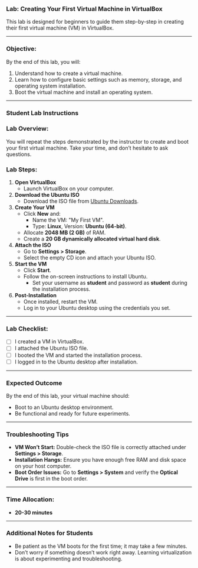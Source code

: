 ### **Lab: Creating Your First Virtual Machine in VirtualBox**

This lab is designed for beginners to guide them step-by-step in creating their first virtual machine (VM) in VirtualBox.

---

### **Objective:**

By the end of this lab, you will:

1. Understand how to create a virtual machine.
2. Learn how to configure basic settings such as memory, storage, and operating system installation.
3. Boot the virtual machine and install an operating system.

---

### **Student Lab Instructions**

### **Lab Overview:**

You will repeat the steps demonstrated by the instructor to create and boot your first virtual machine. Take your time, and don’t hesitate to ask questions.

### **Lab Steps:**

1. **Open VirtualBox**
    - Launch VirtualBox on your computer.
2. **Download the Ubuntu ISO**
    - Download the ISO file from [Ubuntu Downloads](https://ubuntu.com/download/desktop).
3. **Create Your VM**
    - Click **New** and:
        - Name the VM: "My First VM".
        - Type: **Linux**, Version: **Ubuntu (64-bit)**.
    - Allocate **2048 MB (2 GB)** of RAM.
    - Create a **20 GB dynamically allocated virtual hard disk**.
4. **Attach the ISO**
    - Go to **Settings > Storage**.
    - Select the empty CD icon and attach your Ubuntu ISO.
5. **Start the VM**
    - Click **Start**.
    - Follow the on-screen instructions to install Ubuntu.
        - Set your username as **student** and password as **student** during the installation process.
6. **Post-Installation**
    - Once installed, restart the VM.
    - Log in to your Ubuntu desktop using the credentials you set.

---

### **Lab Checklist:**

- [ ]  I created a VM in VirtualBox.
- [ ]  I attached the Ubuntu ISO file.
- [ ]  I booted the VM and started the installation process.
- [ ]  I logged in to the Ubuntu desktop after installation.

---

### **Expected Outcome**

By the end of this lab, your virtual machine should:

- Boot to an Ubuntu desktop environment.
- Be functional and ready for future experiments.

---

### **Troubleshooting Tips**

- **VM Won’t Start:** Double-check the ISO file is correctly attached under **Settings > Storage**.
- **Installation Hangs:** Ensure you have enough free RAM and disk space on your host computer.
- **Boot Order Issues:** Go to **Settings > System** and verify the **Optical Drive** is first in the boot order.

---

### **Time Allocation:**

- **20-30 minutes**

---

### **Additional Notes for Students**

- Be patient as the VM boots for the first time; it may take a few minutes.
- Don’t worry if something doesn’t work right away. Learning virtualization is about experimenting and troubleshooting.